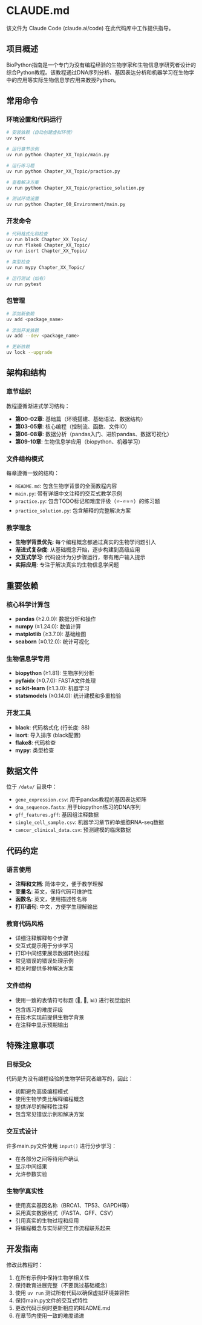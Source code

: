 # CLAUDE.md

该文件为 Claude Code (claude.ai/code) 在此代码库中工作提供指导。

## 项目概述

BioPython指南是一个专门为没有编程经验的生物学家和生物信息学研究者设计的综合Python教程。该教程通过DNA序列分析、基因表达分析和机器学习在生物学中的应用等实际生物信息学应用来教授Python。

## 常用命令

### 环境设置和代码运行
```bash
# 安装依赖（自动创建虚拟环境）
uv sync

# 运行章节示例
uv run python Chapter_XX_Topic/main.py

# 运行练习题
uv run python Chapter_XX_Topic/practice.py

# 查看解决方案
uv run python Chapter_XX_Topic/practice_solution.py

# 测试环境设置
uv run python Chapter_00_Environment/main.py
```

### 开发命令
```bash
# 代码格式化和检查
uv run black Chapter_XX_Topic/
uv run flake8 Chapter_XX_Topic/
uv run isort Chapter_XX_Topic/

# 类型检查
uv run mypy Chapter_XX_Topic/

# 运行测试（如有）
uv run pytest
```

### 包管理
```bash
# 添加新依赖
uv add <package_name>

# 添加开发依赖
uv add --dev <package_name>

# 更新依赖
uv lock --upgrade
```

## 架构和结构

### 章节组织
教程遵循渐进式学习结构：
- **第00-02章**: 基础篇（环境搭建、基础语法、数据结构）
- **第03-05章**: 核心编程（控制流、函数、文件IO）
- **第06-08章**: 数据分析（pandas入门、进阶pandas、数据可视化）
- **第09-10章**: 生物信息学应用（biopython、机器学习）

### 文件结构模式
每章遵循一致的结构：
- `README.md`: 包含生物学背景的全面教程内容
- `main.py`: 带有详细中文注释的交互式教学示例
- `practice.py`: 包含TODO标记和难度评级（⭐-⭐⭐⭐）的练习题
- `practice_solution.py`: 包含解释的完整解决方案

### 教学理念
- **生物学背景优先**: 每个编程概念都通过真实的生物学问题引入
- **渐进式复杂度**: 从基础概念开始，逐步构建到高级应用
- **交互式学习**: 代码设计为分步骤运行，带有用户输入提示
- **实际应用**: 专注于解决真实的生物信息学问题

## 重要依赖

### 核心科学计算包
- **pandas** (≥2.0.0): 数据分析和操作
- **numpy** (≥1.24.0): 数值计算
- **matplotlib** (≥3.7.0): 基础绘图
- **seaborn** (≥0.12.0): 统计可视化

### 生物信息学专用
- **biopython** (≥1.81): 生物序列分析
- **pyfaidx** (≥0.7.0): FASTA文件处理
- **scikit-learn** (≥1.3.0): 机器学习
- **statsmodels** (≥0.14.0): 统计建模和多重检验

### 开发工具
- **black**: 代码格式化 (行长度: 88)
- **isort**: 导入排序 (black配置)
- **flake8**: 代码检查
- **mypy**: 类型检查

## 数据文件
位于 `/data/` 目录中：
- `gene_expression.csv`: 用于pandas教程的基因表达矩阵
- `dna_sequence.fasta`: 用于biopython练习的DNA序列  
- `gff_features.gff`: 基因组注释数据
- `single_cell_sample.csv`: 机器学习章节的单细胞RNA-seq数据
- `cancer_clinical_data.csv`: 预测建模的临床数据

## 代码约定

### 语言使用
- **注释和文档**: 简体中文，便于教学理解
- **变量名**: 英文，保持代码可维护性
- **函数名**: 英文，使用描述性名称
- **打印语句**: 中文，方便学生理解输出

### 教育代码风格
- 详细注释解释每个步骤
- 交互式提示用于分步学习
- 打印中间结果展示数据转换过程
- 常见错误的错误处理示例
- 相关时提供多种解决方案

### 文件结构
- 使用一致的表情符号标题 (🧬, 🔬, 📊) 进行视觉组织
- 包含练习的难度评级
- 在技术实现前提供生物学背景
- 在注释中显示预期输出

## 特殊注意事项

### 目标受众
代码是为没有编程经验的生物学研究者编写的，因此：
- 初期避免高级编程模式
- 使用生物学类比解释编程概念
- 提供详尽的解释性注释
- 包含常见错误示例和解决方案

### 交互式设计
许多main.py文件使用 `input()` 进行分步学习：
- 在各部分之间等待用户确认
- 显示中间结果
- 允许参数实验

### 生物学真实性
- 使用真实基因名称（BRCA1、TP53、GAPDH等）
- 采用真实数据格式（FASTA、GFF、CSV）
- 引用真实的生物过程和应用
- 将编程概念与实际研究工作流程联系起来

## 开发指南

修改此教程时：
1. 在所有示例中保持生物学相关性
2. 保持教育进展完整（不要跳过基础概念）
3. 使用 `uv run` 测试所有代码以确保虚拟环境兼容性
4. 保持main.py文件的交互式特性
5. 更改代码示例时更新相应的README.md
6. 在章节内使用一致的难度递进